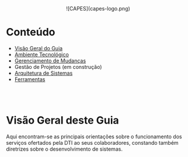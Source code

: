 <div align="center">
![CAPES](capes-logo.png)
</div>

# Conteúdo
- [Visão Geral do Guia](README.md)
- [Ambiente Tecnológico](docs/AmbienteTecnologico/README.md)
- [Gerenciamento de Mudanças](https://git.capes.gov.br/cgii/ccm/gmud/wikis/home)
- Gestão de Projetos (em construção)
- [Arquitetura de Sistemas](docs/ArquiteturaSistemas/README.md)
- [Ferramentas](docs/Ferramentas/README.md)

<br><br>

# Visão Geral deste Guia

Aqui encontram-se as principais orientações sobre o funcionamento dos serviços ofertados pela DTI ao seus colaboradores, constando também diretrizes sobre o desenvolvimento de sistemas.